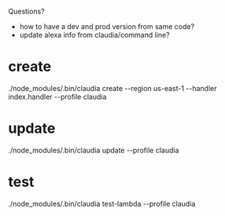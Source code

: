 Questions?

- how to have a dev and prod version from same code?
- update alexa info from claudia/command line?

# create
./node_modules/.bin/claudia create --region us-east-1 --handler index.handler --profile claudia

# update
./node_modules/.bin/claudia update --profile claudia

# test
./node_modules/.bin/claudia test-lambda --profile claudia
